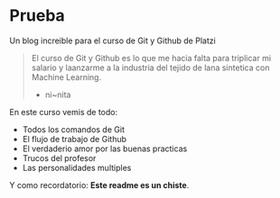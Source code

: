 # Prueba
Un blog increible para el curso de Git y Github de Platzi
> El curso de Git y Github es lo que me hacia falta para triplicar mi salario y laanzarme a la industria del tejido de lana sintetica con Machine Learning.
>- ni~nita

En este curso vemis de todo:
* Todos los comandos de Git
* El flujo de trabajo de Github
* El verdaderio amor por las buenas practicas
* Trucos del profesor
* Las personalidades multiples

Y como recordatorio: **Este readme es un chiste**.
